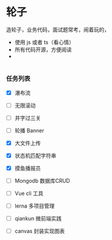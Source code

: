 # 轮子
造轮子，业务代码，面试题常考，闹着玩的，

* 使用 js 或者 ts（看心情）
* 所有代码开源，方便阅读
* 

#

### 任务列表

* [x] 瀑布流
* [ ] 无限滚动
* [ ] 井字过三关
* [ ] 轮播 Banner
* [x] 大文件上传
* [x] 状态机匹配字符串
* [x] 摸鱼播报员
* [ ] Mongodb 数据库CRUD
* [ ] Vue cli 工具
* [ ] lerna 多项目管理
* [ ] qiankun 微前端实践
* [ ] canvas 封装实现图表



